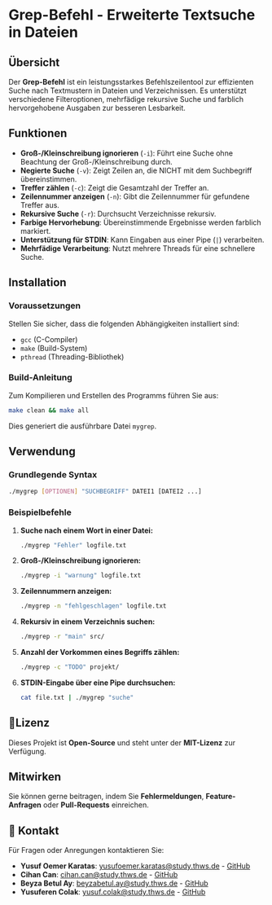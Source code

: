 # Grep-Befehl - Erweiterte Textsuche in Dateien

## Übersicht  
Der **Grep-Befehl** ist ein leistungsstarkes Befehlszeilentool zur effizienten Suche nach Textmustern in Dateien und Verzeichnissen. Es unterstützt verschiedene Filteroptionen, mehrfädige rekursive Suche und farblich hervorgehobene Ausgaben zur besseren Lesbarkeit.  

## Funktionen  
- **Groß-/Kleinschreibung ignorieren** (`-i`): Führt eine Suche ohne Beachtung der Groß-/Kleinschreibung durch.  
- **Negierte Suche** (`-v`): Zeigt Zeilen an, die NICHT mit dem Suchbegriff übereinstimmen.  
- **Treffer zählen** (`-c`): Zeigt die Gesamtzahl der Treffer an.  
- **Zeilennummer anzeigen** (`-n`): Gibt die Zeilennummer für gefundene Treffer aus.  
- **Rekursive Suche** (`-r`): Durchsucht Verzeichnisse rekursiv.  
- **Farbige Hervorhebung**: Übereinstimmende Ergebnisse werden farblich markiert.  
- **Unterstützung für STDIN**: Kann Eingaben aus einer Pipe (`|`) verarbeiten.  
- **Mehrfädige Verarbeitung**: Nutzt mehrere Threads für eine schnellere Suche.  

## Installation  
### Voraussetzungen  
Stellen Sie sicher, dass die folgenden Abhängigkeiten installiert sind:  
- `gcc` (C-Compiler)  
- `make` (Build-System)  
- `pthread` (Threading-Bibliothek)  

### Build-Anleitung  
Zum Kompilieren und Erstellen des Programms führen Sie aus:  
```sh  
make clean && make all  
```  
Dies generiert die ausführbare Datei `mygrep`.  

##  Verwendung  
### Grundlegende Syntax  
```sh  
./mygrep [OPTIONEN] "SUCHBEGRIFF" DATEI1 [DATEI2 ...]  
```  

### Beispielbefehle  
1. **Suche nach einem Wort in einer Datei:**  
   ```sh  
   ./mygrep "Fehler" logfile.txt  
   ```  
2. **Groß-/Kleinschreibung ignorieren:**  
   ```sh  
   ./mygrep -i "warnung" logfile.txt  
   ```  
3. **Zeilennummern anzeigen:**  
   ```sh  
   ./mygrep -n "fehlgeschlagen" logfile.txt  
   ```  
4. **Rekursiv in einem Verzeichnis suchen:**  
   ```sh  
   ./mygrep -r "main" src/  
   ```  
5. **Anzahl der Vorkommen eines Begriffs zählen:**  
   ```sh  
   ./mygrep -c "TODO" projekt/  
   ```  
6. **STDIN-Eingabe über eine Pipe durchsuchen:**  
   ```sh  
   cat file.txt | ./mygrep "suche"  
   ```  



## 📜Lizenz  
Dieses Projekt ist **Open-Source** und steht unter der **MIT-Lizenz** zur Verfügung.  

##  Mitwirken  
Sie können gerne beitragen, indem Sie **Fehlermeldungen**, **Feature-Anfragen** oder **Pull-Requests** einreichen.  

## 📧 Kontakt  
Für Fragen oder Anregungen kontaktieren Sie:  
- **Yusuf Oemer Karatas**: [yusufoemer.karatas@study.thws.de](mailto:yusufoemer.karatas@study.thws.de) - [GitHub](https://github.com/yusufoemerkaratas)  
- **Cihan Can**: [cihan.can@study.thws.de](mailto:cihan.can@study.thws.de) - [GitHub](https://github.com/CihanC1)  
- **Beyza Betul Ay**: [beyzabetul.ay@study.thws.de](mailto:beyzabetuel.ay@study.thws.de) - [GitHub](https://github.com/Bbeyzay)  
- **Yusuferen Colak**: [yusuf.colak@study.thws.de](mailto:yusuf.colak@study.thws.de) - [GitHub](https://github.com/yusuferencolak) 
